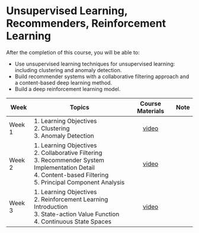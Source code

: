 # Unsupervised Learning, Recommenders, Reinforcement Learning
After the completion of this course, you will be able to:
- Use unsupervised learning techniques for unsupervised learning: including clustering and anomaly detection. 
- Build recommender systems with a collaborative filtering approach and a content-based deep learning method. 
- Build a deep reinforcement learning model.

| Week | Topics | Course Materials | Note |
| ---- | ---- | :--: | ---- |
| Week 1 | 1. Learning Objectives<br>2. Clustering<br>3. Anomaly Detection | [video](https://www.coursera.org/learn/unsupervised-learning-recommenders-reinforcement-learning/home/week/1) |  |
| Week 2 | 1. Learning Objectives<br>2. Collaborative Filtering<br>3. Recommender System Implementation Detail<br>4. Content-based Filtering<br>5. Principal Component Analysis | [video](https://www.coursera.org/learn/unsupervised-learning-recommenders-reinforcement-learning/home/week/2) |  |
| Week 3 | 1. Learning Objectives<br>2. Reinforcement Learning Introduction<br>3. State-action Value Function<br>4. Continuous State Spaces | [video](https://www.coursera.org/learn/unsupervised-learning-recommenders-reinforcement-learning/home/week/3) |  |
